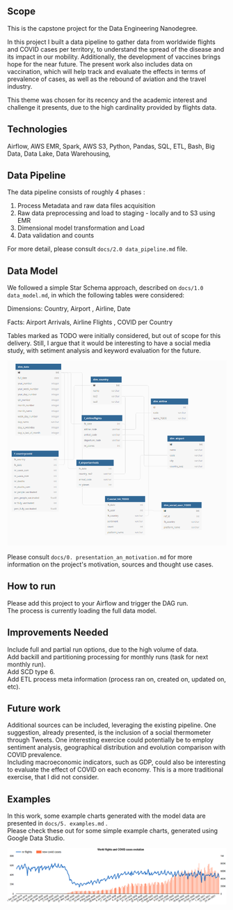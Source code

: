 ## Scope  
This is the capstone project for the Data Engineering Nanodegree.  

In this project I built a data pipeline to gather data from worldwide flights and COVID cases per territory, to understand the spread of the disease and its impact in our mobility. Additionally, the development of vaccines brings hope for the near future. The present work also includes data on vaccination, which will help track and evaluate the effects in terms of prevalence of cases, as well as the rebound of aviation and the travel industry.   

This theme was chosen for its recency and the academic interest and challenge it presents, due to the high cardinality provided by flights data.  

## Technologies  
Airflow, AWS EMR, Spark, AWS S3, Python, Pandas, SQL, ETL, Bash, Big Data, Data Lake, Data Warehousing,   

## Data Pipeline  
The data pipeline consists of roughly 4 phases :  
1. Process Metadata and raw data files acquisition  
2. Raw data preprocessing and load to staging - locally and to S3 using EMR  
3. Dimensional model transformation and Load  
4. Data validation and counts  

For more detail, please consult `docs/2.0 data_pipeline.md` file.  

## Data Model  
We followed a simple Star Schema approach, described on `docs/1.0 data_model.md`, in which the following tables were considered:  

Dimensions: Country, Airport , Airline, Date  

Facts: Airport Arrivals, Airline Flights , COVID per Country  

Tables marked as TODO were initially considered, but out of scope for this delivery. Still, I argue that it would be interesting to have a social media study, with setiment analysis and keyword evaluation for the future.     

![Data Model](docs/img/data_model.png "Data Model")  

Please consult `docs/0. presentation_an_motivation.md` for more information on the project's motivation, sources and thought use cases.  

## How to run  

Please add this project to your Airflow and trigger the DAG run.   
The process is currently loading the full data model.  

## Improvements Needed  
Include full and partial run options, due to the high volume of data.  
Add backill and partitioning processing for monthly runs (task for next monthly run).  
Add SCD type 6.  
Add ETL process meta information (process ran on, created on, updated on, etc).

## Future work  
Additional sources can be included, leveraging the existing pipeline. One suggestion, already presented, is the inclusion of a social thermometer through Tweets. One interesting exercice could potentially be to employ sentiment analysis, geographical distribution and evolution comparison with COVID prevalence.  
Including macroeconomic indicators, such as GDP, could also be interesting to evaluate the effect of COVID on each economy. This is a more traditional exercise, that I did not consider.  

## Examples  

In this work, some example charts generated with the model data are presented in `docs/5. examples.md` .  
Please check these out for some simple example charts, generated using Google Data Studio.  

![World COVID Flights](docs/charts/world_covid_flights.png "World COVID Flights")  